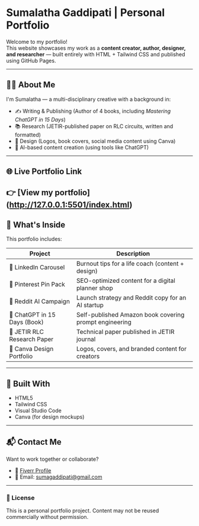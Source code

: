 # Sumalatha Gaddipati | Personal Portfolio

Welcome to my portfolio!  
This website showcases my work as a **content creator, author, designer, and researcher** — built entirely with HTML + Tailwind CSS and published using GitHub Pages.

---

## 👨‍💻 About Me

I'm Sumalatha — a multi-disciplinary creative with a background in:
- ✍️ Writing & Publishing (Author of 4 books, including *Mastering ChatGPT in 15 Days*)
- 📚 Research (JETIR-published paper on RLC circuits, written and formatted)
- 🎨 Design (Logos, book covers, social media content using Canva)
- 💬 AI-based content creation (using tools like ChatGPT)

---

## 🌐 Live Portfolio Link

👉 [View my portfolio]
(http://127.0.0.1:5501/index.html)
---

## 📁 What's Inside

This portfolio includes:

| Project                         | Description |
|--------------------------------|-------------|
| 💼 LinkedIn Carousel           | Burnout tips for a life coach (content + design) |
| 📌 Pinterest Pin Pack          | SEO-optimized content for a digital planner shop |
| 👾 Reddit AI Campaign          | Launch strategy and Reddit copy for an AI startup |
| 📘 ChatGPT in 15 Days (Book)   | Self-published Amazon book covering prompt engineering |
| 📗 JETIR RLC Research Paper     | Technical paper published in JETIR journal |
| 🎨 Canva Design Portfolio      | Logos, covers, and branded content for creators |

---

## 🚀 Built With

- HTML5  
- Tailwind CSS  
- Visual Studio Code  
- Canva (for design mockups)

---

## 📬 Contact Me

Want to work together or collaborate?

- 💼 [Fiverr Profile](https://www.fiverr.com/sellers/sumagaddipati_9)
- 📧 Email: [sumagaddipati@gmail.com](mailto:sumagaddipati@gmail.com)
---

### 🔐 License

This is a personal portfolio project. Content may not be reused commercially without permission.
